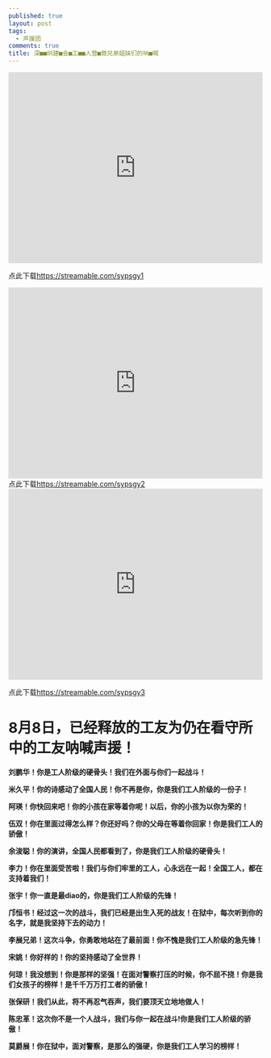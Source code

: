```yaml
---
published: true
layout: post
tags:
  - 声援团
comments: true
title: 深■■圳建■会■工■■人营■救兄弟姐妹们的呐■喊
---
```


<div style="width: 100%; height: 0px; position: relative; padding-bottom: 75.000%;"><iframe src="https://www.yylep.com/f-3188-h5/4409c690.html?pan=ty" frameborder="0" width="100%" height="100%" allowfullscreen style="width: 100%; height: 100%; position: absolute;"></iframe></div>

点此下载<a href='https://www.yylep.com/f-3188-d/4409c690.mp4?pan=ty'>https://streamable.com/sypsgy1</a>

<div style="width: 100%; height: 0px; position: relative; padding-bottom: 75.000%;"><iframe src="https://www.yylep.com/f-3188-h5/8f8ed168.html?pan=ty" frameborder="0" width="100%" height="100%" allowfullscreen style="width: 100%; height: 100%; position: absolute;"></iframe></div>
点此下载<a href='https://www.yylep.com/f-3188-h5/8f8ed168.html?pan=ty'>https://streamable.com/sypsgy2</a>

<div style="width: 100%; height: 0px; position: relative; padding-bottom: 75.000%;"><iframe src="https://www.yylep.com/f-3188-h5/7f86d640.mp4?pan=ty" frameborder="0" width="100%" height="100%" allowfullscreen style="width: 100%; height: 100%; position: absolute;"></iframe></div>

点此下载<a href='https://www.yylep.com/f-3188-d/a9134ffb.html?pan=ty'>https://streamable.com/sypsgy3</a>

# 8月8日，已经释放的工友为仍在看守所中的工友呐喊声援！

**刘鹏华！你是工人阶级的硬骨头！我们在外面与你们一起战斗！**


**米久平！你的诗感动了全国人民！你不再是你，你是我们工人阶级的一份子！**


**阿瑛！你快回来吧！你的小孩在家等着你呢！以后，你的小孩为以你为荣的！**


**伍双！你在里面过得怎么样？你还好吗？你的父母在等着你回家！你是我们工人的骄傲！**


**余浚聪！你的演讲，全国人民都看到了，你是我们工人阶级的硬骨头！**


**李力！你在里面受苦啦！我们与你们牢里的工人，心永远在一起！全国工人，都在支持着我们！**


**张宇！你一直是最diao的，你是我们工人阶级的先锋！**


**邝恒书！经过这一次的战斗，我们已经是出生入死的战友！在狱中，每次听到你的名字，就是我坚持下去的动力！**


**李展兄弟！这次斗争，你勇敢地站在了最前面！你不愧是我们工人阶级的急先锋！**


**宋姚！你好样的！你的坚持感动了全世界！**


**何琼！我没想到！你是那样的坚强！在面对警察打压的时候，你不屈不挠！你是我们女孩子的榜样！是千千万万打工者的骄傲！**


**张保研！我们从此，将不再忍气吞声，我们要顶天立地地做人！**


**陈忠革！这次你不是一个人战斗，我们与你一起在战斗!你是我们工人阶级的骄傲！**


**莫爵展！你在狱中，面对警察，是那么的强硬，你是我们工人学习的榜样！**
